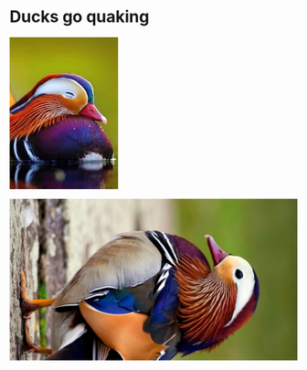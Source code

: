 # Ducks go quaking
![test](https://github.com/ShahSheel/Ducks-Go-Quacking/blob/main/duck.jpg)


![test](https://github.com/ShahSheel/Ducks-Go-Quacking/blob/main/duck.jpeg)


